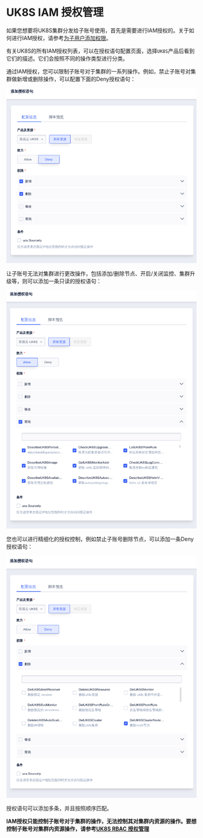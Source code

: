 # UK8S IAM 授权管理

如果您想要将UK8S集群分发给子账号使用，首先是需要进行IAM授权的。关于如何进行IAM授权，请参考[为子用户添加权限](https://docs.ucloud.cn/uproject/user?id=%e4%b8%ba%e5%ad%90%e7%94%a8%e6%88%b7%e6%b7%bb%e5%8a%a0%e6%9d%83%e9%99%90)。

有关UK8S的所有IAM授权列表，可以在授权语句配置页面，选择`UK8S`产品后看到它们的描述。它们会按照不同的操作类型进行分类。

通过IAM授权，您可以限制子账号对于集群的一系列操作。例如，禁止子账号对集群做新增或删除操作，可以配置下面的Deny授权语句：

![auth](/images/auth/iam_deny.png)

让子账号无法对集群进行更改操作，包括添加/删除节点、开启/关闭监控、集群升级等，则可以添加一条只读的授权语句：

![auth](/images/auth/iam_readonly.png)

您也可以进行精细化的授权控制，例如禁止子账号删除节点，可以添加一条Deny授权语句：

![auth](/images/auth/iam_deny_one.png)

授权语句可以添加多条，并且按照顺序匹配。

**IAM授权只能控制子账号对于集群的操作，无法控制其对集群内资源的操作。要想控制子账号对集群内资源操作，请参考[UK8S RBAC 授权管理](/uk8s/auth/rbac)**
